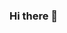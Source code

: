 ### Hi there 👋

<!--
**prasenjitghose36/prasenjitghose36** is a ✨ _special_ ✨ repository because its `README.md` (this file) appears on your GitHub profile.

Here are some ideas to get you started:

- 🔭 I’m currently working on ... Web Development 👩‍💻
- 🌱 I’m currently learning ... Anything that makes me feel special
- 👯 I’m looking to collaborate on ... Network Engineering and Data Security
- 🤔 I’m looking for help with ... Data Security
- 💬 Ask me about ... Full Stack Web Development
- 📫 How to reach me: ... prasenjitghose36@gmail.com
- 😄 Pronouns: ... Ronnie
- ⚡ Fun fact: ... I Love Apple and Microsoft
-->
